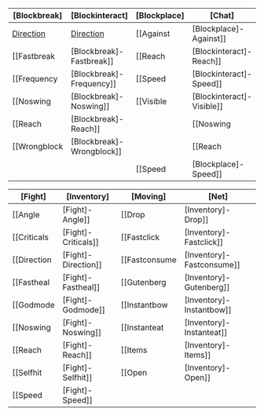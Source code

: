 | [Blockbreak]                            | [Blockinteract]                         | [Blockplace]                          | [Chat]                                | [Combined]                                |
|-----------------------------------------|-----------------------------------------|---------------------------------------|---------------------------------------|-------------------------------------------|
| [Direction]([Blockbreak]-Direction)    | [Direction]([Blockinteract]-Direction) | [[Against|[Blockplace]-Against]]      | [[Captcha|[Chat]-Captcha]]            | [[Bedleave|[Combined]-Bedleave]]          |
| [[Fastbreak|[Blockbreak]-Fastbreak]]    | [[Reach|[Blockinteract]-Reach]]         | [[Autosign|[Blockplace]-Autosign]]    | [[Color|[Chat]-Color]]                | [[Enderpearl|[Combined]-Enderpearl]]      |
| [[Frequency|[Blockbreak]-Frequency]]    | [[Speed|[Blockinteract]-Speed]]         | [[Direction|[Blockplace]-Direction]]  | [[Commands|[Chat]-Commands]]          | [[Improbable|[Combined]-Improbable]]      |
| [[Noswing|[Blockbreak]-Noswing]]        | [[Visible|[Blockinteract]-Visible]]     | [[Fastplace|[Blockplace]-Fastplace]]  | [[Logins|[Chat]-Logins]]              | [[Invulnerable|[Combined]-Invulnerable]]  |
| [[Reach|[Blockbreak]-Reach]]            |                                         | [[Noswing|[Blockplace]-Noswing]]      | [[Relog|[Chat]-Relog]]                | [[Munchhausen|[Combined]-Munchhausen]]    |
| [[Wrongblock|[Blockbreak]-Wrongblock]]  |                                         | [[Reach|[Blockplace]-Reach]]          | [[Text|[Chat]-Text]]                  | [[Yawrate|[Combined]-Yawrate]]            |
|                                         |                                         | [[Speed|[Blockplace]-Speed]]          | [[Warning|[Chat]-Warning]]            |                                           |

| [Fight]                                 | [Inventory]                             | [Moving]                                           | [Net]                                     |
|-----------------------------------------|-----------------------------------------|----------------------------------------------------|-------------------------------------------|
| [[Angle|[Fight]-Angle]]                 | [[Drop|[Inventory]-Drop]]               | [[Morepackets|[Moving]-Morepackets]]               | [[Flyingfrequency|[Net]-Flyingfrequency]] |
| [[Criticals|[Fight]-Criticals]]         | [[Fastclick|[Inventory]-Fastclick]]     | [[Morepacketsvehicle|[Moving]-Morepacketsvehicle]] | [[Sounddistance|[Net]-Sounddistance]]     |
| [[Direction|[Fight]-Direction]]         | [[Fastconsume|[Inventory]-Fastconsume]] | [[Nofall|[Moving]-Nofall]]                         |                                           |
| [[Fastheal|[Fight]-Fastheal]]           | [[Gutenberg|[Inventory]-Gutenberg]]     | [[Creativefly|[Moving]-Creativefly]]               |                                           |
| [[Godmode|[Fight]-Godmode]]             | [[Instantbow|[Inventory]-Instantbow]]   | [[Passable|[Moving]-Passable]]                     |                                           |
| [[Noswing|[Fight]-Noswing]]             | [[Instanteat|[Inventory]-Instanteat]]   | [[Survivalfly|[Moving]-Survivalfly]]               |                                           |
| [[Reach|[Fight]-Reach]]                 | [[Items|[Inventory]-Items]]             |                                                    |                                           |
| [[Selfhit|[Fight]-Selfhit]]             | [[Open|[Inventory]-Open]]               |                                                    |                                           |
| [[Speed|[Fight]-Speed]]                 |                                         |                                                    |                                           |